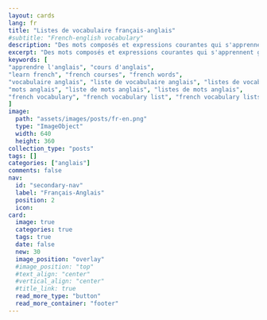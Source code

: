 ```yaml
---
layout: cards
lang: fr
title: "Listes de vocabulaire français-anglais"
#subtitle: "French-english vocabulary"
description: "Des mots composés et expressions courantes qui s'apprennent généralement par la pratique."
excerpt: "Des mots composés et expressions courantes qui s'apprennent généralement par la pratique."
keywords: [
"apprendre l'anglais", "cours d'anglais",
"learn french", "french courses", "french words",
"vocabulaire anglais", "liste de vocabulaire anglais", "listes de vocabulaire anglais",
"mots anglais", "liste de mots anglais", "listes de mots anglais",
"french vocabulary", "french vocabulary list", "french vocabulary lists"
]
image:
  path: "assets/images/posts/fr-en.png"
  type: "ImageObject"
  width: 640
  height: 360
collection_type: "posts"
tags: []
categories: ["anglais"]
comments: false
nav:
  id: "secondary-nav"
  label: "Français-Anglais"
  position: 2
  icon:
card:
  image: true
  categories: true
  tags: true
  date: false
  new: 30
  image_position: "overlay"
  #image_position: "top"
  #text_align: "center"
  #vertical_align: "center"
  #title_link: true
  read_more_type: "button"
  read_more_container: "footer"
---
```

